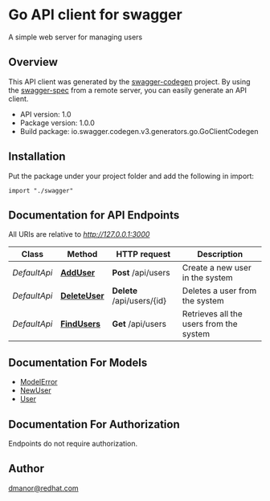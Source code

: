 # Go API client for swagger

A simple web server for managing users

## Overview
This API client was generated by the [swagger-codegen](https://github.com/swagger-api/swagger-codegen) project.  By using the [swagger-spec](https://github.com/swagger-api/swagger-spec) from a remote server, you can easily generate an API client.

- API version: 1.0
- Package version: 1.0.0
- Build package: io.swagger.codegen.v3.generators.go.GoClientCodegen

## Installation
Put the package under your project folder and add the following in import:
```golang
import "./swagger"
```

## Documentation for API Endpoints

All URIs are relative to *http://127.0.0.1:3000*

Class | Method | HTTP request | Description
------------ | ------------- | ------------- | -------------
*DefaultApi* | [**AddUser**](docs/DefaultApi.md#adduser) | **Post** /api/users | Create a new user in the system
*DefaultApi* | [**DeleteUser**](docs/DefaultApi.md#deleteuser) | **Delete** /api/users/{id} | Deletes a user from the system
*DefaultApi* | [**FindUsers**](docs/DefaultApi.md#findusers) | **Get** /api/users | Retrieves all the users from the system

## Documentation For Models

 - [ModelError](docs/ModelError.md)
 - [NewUser](docs/NewUser.md)
 - [User](docs/User.md)

## Documentation For Authorization
 Endpoints do not require authorization.


## Author

dmanor@redhat.com
